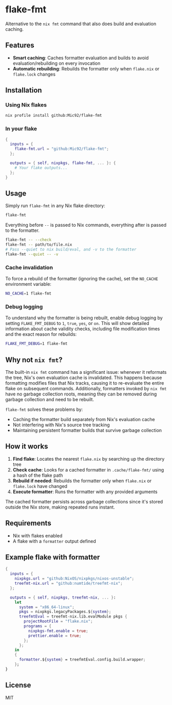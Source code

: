 # flake-fmt

Alternative to the `nix fmt` command that also does build and evaluation caching.

## Features

- **Smart caching**: Caches formatter evaluation and builds to avoid evaluation/rebuilding on every invocation
- **Automatic rebuilding**: Rebuilds the formatter only when `flake.nix` or `flake.lock` changes

## Installation

### Using Nix flakes

```bash
nix profile install github:Mic92/flake-fmt
```

### In your flake

```nix
{
  inputs = {
    flake-fmt.url = "github:Mic92/flake-fmt";
  };

  outputs = { self, nixpkgs, flake-fmt, ... }: {
    # Your flake outputs...
  };
}
```

## Usage

Simply run `flake-fmt` in any Nix flake directory:

```bash
flake-fmt
```

Everything before `--` is passed to Nix commands, everything after is passed to the formatter.

```bash
flake-fmt -- --check
flake-fmt -- path/to/file.nix
# Pass --quiet to nix build/eval, and -v to the formatter
flake-fmt --quiet -- -v
```

### Cache invalidation

To force a rebuild of the formatter (ignoring the cache), set the `NO_CACHE` environment variable:

```bash
NO_CACHE=1 flake-fmt
```

### Debug logging

To understand why the formatter is being rebuilt, enable debug logging by setting `FLAKE_FMT_DEBUG` to `1`, `true`, `yes`, or `on`. This will show detailed information about cache validity checks, including file modification times and the exact reason for rebuilds:

```bash
FLAKE_FMT_DEBUG=1 flake-fmt
```

## Why not `nix fmt`?

The built-in `nix fmt` command has a significant issue: whenever it reformats the tree, Nix's own evaluation cache is invalidated.
This happens because formatting modifies files that Nix tracks, causing it to re-evaluate the entire flake on subsequent commands.
Additionally, formatters invoked by `nix fmt` have no garbage collection roots, meaning they can be removed during garbage collection and need to be rebuilt.

`flake-fmt` solves these problems by:
- Caching the formatter build separately from Nix's evaluation cache
- Not interfering with Nix's source tree tracking
- Maintaining persistent formatter builds that survive garbage collection

## How it works

1. **Find flake**: Locates the nearest `flake.nix` by searching up the directory tree
2. **Check cache**: Looks for a cached formatter in `.cache/flake-fmt/` using a hash of the flake path
3. **Rebuild if needed**: Rebuilds the formatter only when `flake.nix` or `flake.lock` have changed
4. **Execute formatter**: Runs the formatter with any provided arguments

The cached formatter persists across garbage collections since it's stored outside the Nix store, making repeated runs instant.

## Requirements

- Nix with flakes enabled
- A flake with a `formatter` output defined

## Example flake with formatter

```nix
{
  inputs = {
    nixpkgs.url = "github:NixOS/nixpkgs/nixos-unstable";
    treefmt-nix.url = "github:numtide/treefmt-nix";
  };

  outputs = { self, nixpkgs, treefmt-nix, ... }:
    let
      system = "x86_64-linux";
      pkgs = nixpkgs.legacyPackages.${system};
      treefmtEval = treefmt-nix.lib.evalModule pkgs {
        projectRootFile = "flake.nix";
        programs = {
          nixpkgs-fmt.enable = true;
          prettier.enable = true;
        };
      };
    in
    {
      formatter.${system} = treefmtEval.config.build.wrapper;
    };
}
```

## License

MIT
